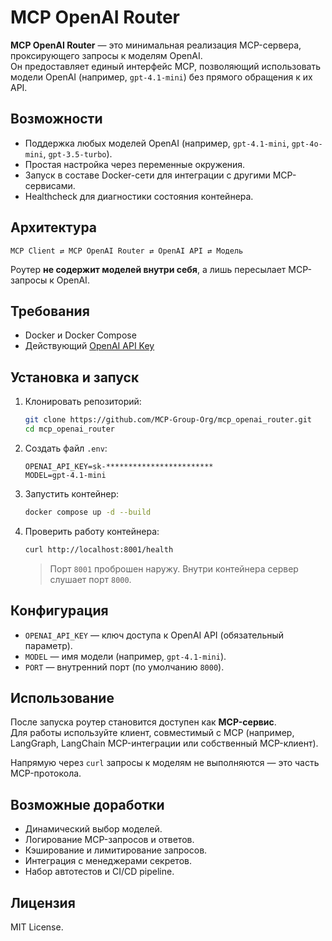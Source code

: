 # MCP OpenAI Router

**MCP OpenAI Router** — это минимальная реализация MCP-сервера, проксирующего запросы к моделям OpenAI.  
Он предоставляет единый интерфейс MCP, позволяющий использовать модели OpenAI (например, `gpt-4.1-mini`) без прямого обращения к их API.

## Возможности

- Поддержка любых моделей OpenAI (например, `gpt-4.1-mini`, `gpt-4o-mini`, `gpt-3.5-turbo`).
- Простая настройка через переменные окружения.
- Запуск в составе Docker-сети для интеграции с другими MCP-сервисами.
- Healthcheck для диагностики состояния контейнера.

## Архитектура

```
MCP Client ⇄ MCP OpenAI Router ⇄ OpenAI API ⇄ Модель
```

Роутер **не содержит моделей внутри себя**, а лишь пересылает MCP-запросы к OpenAI.

## Требования

- Docker и Docker Compose
- Действующий [OpenAI API Key](https://platform.openai.com/)

## Установка и запуск

1. Клонировать репозиторий:
   ```bash
   git clone https://github.com/MCP-Group-Org/mcp_openai_router.git
   cd mcp_openai_router
   ```

2. Создать файл `.env`:
   ```env
   OPENAI_API_KEY=sk-************************
   MODEL=gpt-4.1-mini
   ```

3. Запустить контейнер:
   ```bash
   docker compose up -d --build
   ```

4. Проверить работу контейнера:
   ```bash
   curl http://localhost:8001/health
   ```

   > Порт `8001` проброшен наружу. Внутри контейнера сервер слушает порт `8000`.

## Конфигурация

- `OPENAI_API_KEY` — ключ доступа к OpenAI API (обязательный параметр).
- `MODEL` — имя модели (например, `gpt-4.1-mini`).
- `PORT` — внутренний порт (по умолчанию `8000`).

## Использование

После запуска роутер становится доступен как **MCP-сервис**.  
Для работы используйте клиент, совместимый с MCP (например, LangGraph, LangChain MCP-интеграции или собственный MCP-клиент).  

Напрямую через `curl` запросы к моделям не выполняются — это часть MCP-протокола.

## Возможные доработки

- Динамический выбор моделей.
- Логирование MCP-запросов и ответов.
- Кэширование и лимитирование запросов.
- Интеграция с менеджерами секретов.
- Набор автотестов и CI/CD pipeline.

## Лицензия

MIT License.
